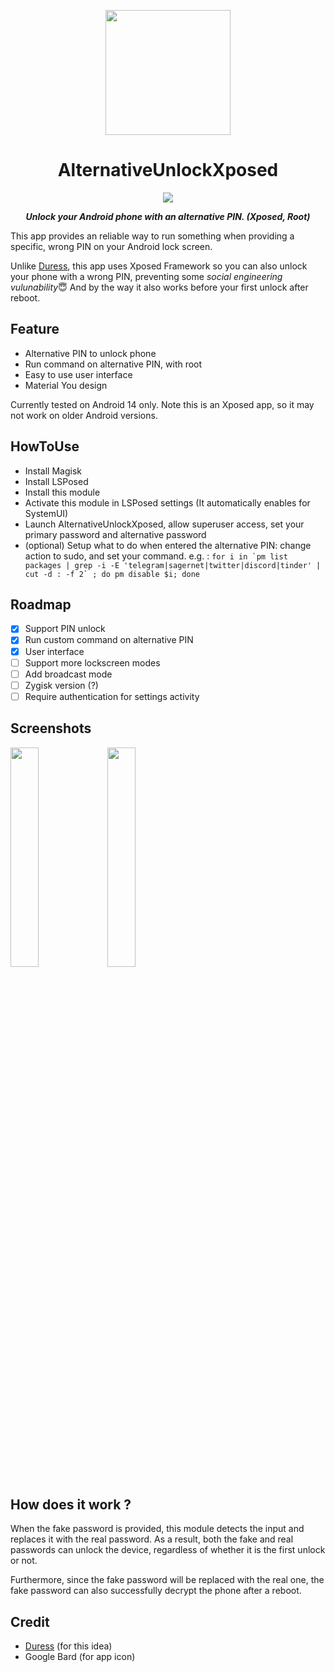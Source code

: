 <p align="center">
<image style="height:200px;display:inline" src="https://github.com/leohearts/AlternativeUnlockXposed/assets/24632029/c34ef40f-6968-418b-8a4a-62667708187b" height="200px" />
<h1 align="center">AlternativeUnlockXposed</h1>
<small><p align="center"><img src='https://img.shields.io/github/v/release/leohearts/AlternativeUnlockXposed'></p></small>
<b><i><p align="center">Unlock your Android phone with an alternative PIN. (Xposed, Root)</p></i></b>
</p>

This app provides an reliable way to run something when providing a specific, wrong PIN on your Android lock screen.

Unlike [Duress](https://play.google.com/store/apps/details?id=me.lucky.duress&hl=en&gl=US), this app uses Xposed Framework so you can also unlock your phone with a wrong PIN, preventing some *social engineering vulunability*😇 And by the way it also works before your first unlock after reboot.

## Feature

- Alternative PIN to unlock phone
- Run command on alternative PIN, with root
- Easy to use user interface
- Material You design

Currently tested on Android 14 only. Note this is an Xposed app, so it may not work on older Android versions.

## HowToUse

- Install Magisk
- Install LSPosed
- Install this module
- Activate this module in LSPosed settings (It automatically enables for SystemUI)
- Launch AlternativeUnlockXposed, allow superuser access, set your primary password and alternative password
- (optional) Setup what to do when entered the alternative PIN: change action to sudo, and set your command.
e.g. : ``for i in `pm list packages | grep -i -E 'telegram|sagernet|twitter|discord|tinder' | cut -d : -f 2` ; do pm disable $i; done``

## Roadmap
- [x] Support PIN unlock
- [x] Run custom command on alternative PIN
- [x] User interface
- [ ] Support more lockscreen modes
- [ ] Add broadcast mode
- [ ] Zygisk version (?)
- [ ] Require authentication for settings activity

## Screenshots

<img width=30% src="https://github.com/leohearts/AlternativeUnlockXposed/assets/24632029/dc4e953e-84d3-44d2-90f8-1fabee249f62">
<img width=30% src="https://github.com/leohearts/AlternativeUnlockXposed/assets/24632029/14464a95-1d45-47fa-8fc1-1b70584adc46">

## How does it work ?

When the fake password is provided, this module detects the input and replaces it with the real password. As a result, both the fake and real passwords can unlock the device, regardless of whether it is the first unlock or not.

Furthermore, since the fake password will be replaced with the real one, the fake password can also successfully decrypt the phone after a reboot.

## Credit

- [Duress](https://play.google.com/store/apps/details?id=me.lucky.duress&hl=en&gl=US) (for this idea)
- Google Bard (for app icon)
